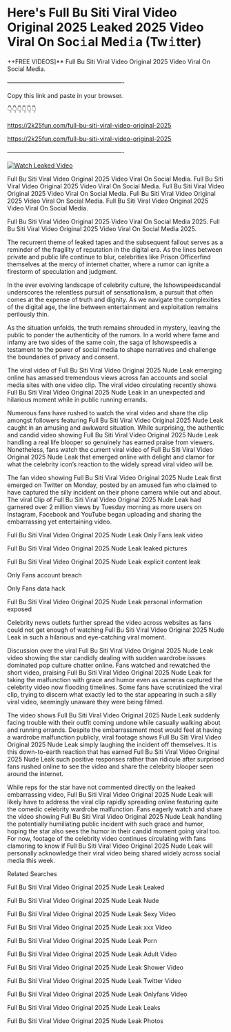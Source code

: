 # Here's Full Bu Siti Viral Video Original 2025 Leaked 2025 Video Viral On Soc𝚒al Med𝚒a (Tw𝚒tter)

++FREE VIDEOS]** Full Bu Siti Viral Video Original 2025 Video Viral On Social Media.

———————————————————-

Copy this link and paste in your browser.

👇👇👇👇👇👇

https://2k25fun.com/full-bu-siti-viral-video-original-2025

https://2k25fun.com/full-bu-siti-viral-video-original-2025

———————————————————-

[![Watch Leaked Video](https://miro.medium.com/v2/resize:fit:828/format:webp/1*cilzJN44JGOrTw9NJCrNHA.gif "Watch Leaked Video")](https://2k25fun.com/full-bu-siti-viral-video-original-2025)

Full Bu Siti Viral Video Original 2025 Video Viral On Social Media. Full Bu Siti Viral Video Original 2025 Video Viral On Social Media. Full Bu Siti Viral Video Original 2025 Video Viral On Social Media. Full Bu Siti Viral Video Original 2025 Video Viral On Social Media. Full Bu Siti Viral Video Original 2025 Video Viral On Social Media.

Full Bu Siti Viral Video Original 2025 Video Viral On Social Media 2025. Full Bu Siti Viral Video Original 2025 Video Viral On Social Media 2025.

The recurrent theme of leaked tapes and the subsequent fallout serves as a reminder of the fragility of reputation in the digital era. As the lines between private and public life continue to blur, celebrities like Prison Officerfind themselves at the mercy of internet chatter, where a rumor can ignite a firestorm of speculation and judgment.

In the ever evolving landscape of celebrity culture, the Ishowspeedscandal underscores the relentless pursuit of sensationalism, a pursuit that often comes at the expense of truth and dignity. As we navigate the complexities of the digital age, the line between entertainment and exploitation remains perilously thin.

As the situation unfolds, the truth remains shrouded in mystery, leaving the public to ponder the authenticity of the rumors. In a world where fame and infamy are two sides of the same coin, the saga of Ishowspeedis a testament to the power of social media to shape narratives and challenge the boundaries of privacy and consent.

The viral video of Full Bu Siti Viral Video Original 2025 Nude Leak emerging online has amassed tremendous views across fan accounts and social media sites with one video clip. The viral video circulating recently shows Full Bu Siti Viral Video Original 2025 Nude Leak in an unexpected and hilarious moment while in public running errands.

Numerous fans have rushed to watch the viral video and share the clip amongst followers featuring Full Bu Siti Viral Video Original 2025 Nude Leak caught in an amusing and awkward situation. While surprising, the authentic and candid video showing Full Bu Siti Viral Video Original 2025 Nude Leak handling a real life blooper so genuinely has earned praise from viewers. Nonetheless, fans watch the current viral video of Full Bu Siti Viral Video Original 2025 Nude Leak that emerged online with delight and clamor for what the celebrity icon’s reaction to the widely spread viral video will be.

The fan video showing Full Bu Siti Viral Video Original 2025 Nude Leak first emerged on Twitter on Monday, posted by an amused fan who claimed to have captured the silly incident on their phone camera while out and about. The viral Clip of Full Bu Siti Viral Video Original 2025 Nude Leak had garnered over 2 million views by Tuesday morning as more users on Instagram, Facebook and YouTube began uploading and sharing the embarrassing yet entertaining video.

Full Bu Siti Viral Video Original 2025 Nude Leak Only Fans leak video

Full Bu Siti Viral Video Original 2025 Nude Leak leaked pictures

Full Bu Siti Viral Video Original 2025 Nude Leak explicit content leak

Only Fans account breach

Only Fans data hack

Full Bu Siti Viral Video Original 2025 Nude Leak personal information exposed

Celebrity news outlets further spread the video across websites as fans could not get enough of watching Full Bu Siti Viral Video Original 2025 Nude Leak in such a hilarious and eye-catching viral moment.

Discussion over the viral Full Bu Siti Viral Video Original 2025 Nude Leak video showing the star candidly dealing with sudden wardrobe issues dominated pop culture chatter online. Fans watched and rewatched the short video, praising Full Bu Siti Viral Video Original 2025 Nude Leak for taking the malfunction with grace and humor even as cameras captured the celebrity video now flooding timelines. Some fans have scrutinized the viral clip, trying to discern what exactly led to the star appearing in such a silly viral video, seemingly unaware they were being filmed.

The video shows Full Bu Siti Viral Video Original 2025 Nude Leak suddenly facing trouble with their outfit coming undone while casually walking about and running errands. Despite the embarrassment most would feel at having a wardrobe malfunction publicly, viral footage shows Full Bu Siti Viral Video Original 2025 Nude Leak simply laughing the incident off themselves. It is this down-to-earth reaction that has earned Full Bu Siti Viral Video Original 2025 Nude Leak such positive responses rather than ridicule after surprised fans rushed online to see the video and share the celebrity blooper seen around the internet.

While reps for the star have not commented directly on the leaked embarrassing video, Full Bu Siti Viral Video Original 2025 Nude Leak will likely have to address the viral clip rapidly spreading online featuring quite the comedic celebrity wardrobe malfunction. Fans eagerly watch and share the video showing Full Bu Siti Viral Video Original 2025 Nude Leak handling the potentially humiliating public incident with such grace and humor, hoping the star also sees the humor in their candid moment going viral too. For now, footage of the celebrity video continues circulating with fans clamoring to know if Full Bu Siti Viral Video Original 2025 Nude Leak will personally acknowledge their viral video being shared widely across social media this week.

Related Searches

Full Bu Siti Viral Video Original 2025 Nude Leak Leaked

Full Bu Siti Viral Video Original 2025 Nude Leak Nude

Full Bu Siti Viral Video Original 2025 Nude Leak Sexy Video

Full Bu Siti Viral Video Original 2025 Nude Leak xxx Video

Full Bu Siti Viral Video Original 2025 Nude Leak Porn

Full Bu Siti Viral Video Original 2025 Nude Leak Adult Video

Full Bu Siti Viral Video Original 2025 Nude Leak Shower Video

Full Bu Siti Viral Video Original 2025 Nude Leak Twitter Video

Full Bu Siti Viral Video Original 2025 Nude Leak Onlyfans Video

Full Bu Siti Viral Video Original 2025 Nude Leak Leaks

Full Bu Siti Viral Video Original 2025 Nude Leak Photos